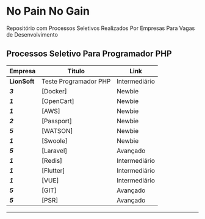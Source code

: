 # No Pain No Gain

Repositório com Processos Seletivos Realizados Por Empresas Para Vagas de Desenvolvimento

## Processos Seletivo Para Programador PHP

| **Empresa**  | **Titulo**  | **Link**  |
|---|---|---|
| **LionSoft** |    Teste Programador PHP  | Intermediário |
| **_3_** |    [Docker]  | Newbie  |
| **_1_** |    [OpenCart]  | Newbie |
| **_1_** |    [AWS]  | Newbie  |
| **_2_** |    [Passport]  | Newbie  |
| **_5_** |    [WATSON]  | Newbie  |
| **_1_** |    [Swoole]  | Newbie  |
| **_5_** |    [Laravel]  | Avançado  |
| **_1_** |    [Redis]  | Intermediário  |
| **_1_** |    [Flutter]  | Intermediário  |
| **_1_** |    [VUE]  | Intermediário  |
| **_5_** |    [GIT]  | Avançado  |
| **_5_** |    [PSR]  | Avançado  |

------------

